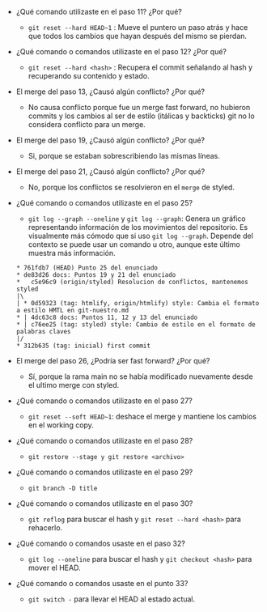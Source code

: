 - ¿Qué comando utilizaste en el paso 11? ¿Por qué?

    * `git reset --hard HEAD~1` :  Mueve el puntero un paso atrás y hace que todos los cambios que hayan después del mismo se pierdan.

- ¿Qué comando o comandos utilizaste en el paso 12? ¿Por qué?

    * `git reset --hard <hash>` : Recupera el commit señalando al hash y recuperando su contenido y estado.

- El merge del paso 13, ¿Causó algún conflicto? ¿Por qué?

    * No causa conflicto porque fue un merge fast forward, no hubieron commits y los cambios al ser de estilo (itálicas y backticks) git no lo considera conflicto para un merge.

- El merge del paso 19, ¿Causó algún conflicto? ¿Por qué?

    * Si, porque se estaban sobrescribiendo las mismas líneas.

- El merge del paso 21, ¿Causó algún conflicto? ¿Por qué?

    * No, porque los conflictos se resolvieron en el `merge` de styled.

- ¿Qué comando o comandos utilizaste en el paso 25?

    * `git log --graph --oneline` y `git log --graph`: Genera un gráfico representando información de los movimientos del repositorio. Es visualmente más cómodo que si uso `git log --graph`. Depende del contexto se puede usar un comando u otro, aunque este último muestra más información.

    ```
    * 761fdb7 (HEAD) Punto 25 del enunciado
    * de83d26 docs: Puntos 19 y 21 del enunciado
    *   c5e96c9 (origin/styled) Resolucion de conflictos, mantenemos styled
    |\
    | * 0d59323 (tag: htmlify, origin/htmlify) style: Cambia el formato a estilo HMTL en git-nuestro.md
    * | 4dc63c8 docs: Puntos 11, 12 y 13 del enunciado
    * | c76ee25 (tag: styled) style: Cambio de estilo en el formato de palabras claves
    |/
    * 312b635 (tag: inicial) first commit
    ```

- El merge del paso 26, ¿Podría ser fast forward? ¿Por qué?

    * Sí, porque la rama main no se había modificado nuevamente desde el ultimo merge con styled.

- ¿Qué comando o comandos utilizaste en el paso 27?

    * `git reset --soft HEAD~1`: deshace el merge y mantiene los cambios en el working copy.

- ¿Qué comando o comandos utilizaste en el paso 28?

    * `git restore --stage y git restore <archivo>`

- ¿Qué comando o comandos utilizaste en el paso 29?

    * `git branch -D title`

- ¿Qué comando o comandos utilizaste en el paso 30?

    * `git reflog` para buscar el hash y `git reset --hard <hash>` para rehacerlo.

- ¿Qué comando o comandos usaste en el paso 32?

    * `git log --oneline` para buscar el hash y  `git checkout <hash>` para mover el HEAD.

- ¿Qué comando o comandos usaste en el punto 33?

    * `git switch -` para llevar el HEAD al estado actual.
